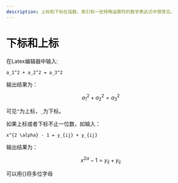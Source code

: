 ```yaml
---
description: 上标和下标在指数、索引和一些特殊运算符的数学表达式中很常见。
---
```


# 下标和上标

在Latex编辑器中输入:

```
a_1^2 + a_2^2 = a_3^2 
```

输出结果为：

$$
a_1^2 + a_2^2 = a_3^2
$$



可见`^`为上标，`_`为下标。

如果上标或者下标不止一位数，如输入：

```
x^{2 \alpha} - 1 = y_{ij} + y_{ij} 
```

输出结果为：

$$
x^{2 \alpha} - 1 = y_{ij} + y_{ij}
$$

可以用{}将多位字母



